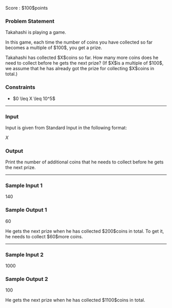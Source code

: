 
<div>

<span>

<span>

<p>
Score : $100$points
</p>

<div>

<section>

### **Problem Statement**

<p>
Takahashi is playing a game.
</p>

<p>
In this game, each time the number of coins you have collected so far becomes a multiple of $100$, you get a prize.
</p>

<p>
Takahashi has collected $X$coins so far. How many more coins does he need to collect before he gets the next prize? (If $X$is a multiple of $100$, we assume that he has already got the prize for collecting $X$coins in total.)
</p>

</section>

</div>

<div>

<section>

### **Constraints**

<ul>

<li>
$0 \leq X \leq 10^5$
</li>

</ul>

</section>

</div>

---

<div>

<div>

<section>

### **Input**

<p>
Input is given from Standard Input in the following format:
</p>

<div>

$X$
</div>

</section>

</div>

<div>

<section>

### **Output**

<p>
Print the number of additional coins that he needs to collect before he gets the next prize.
</p>

</section>

</div>

</div>

---

<div>

<section>

### **Sample Input 1**

<div>

140

</div>

</section>

</div>

<div>

<section>

### **Sample Output 1**

<div>

60

</div>

<p>
He gets the next prize when he has collected $200$coins in total. To get it, he needs to collect $60$more coins.
</p>

</section>

</div>

---

<div>

<section>

### **Sample Input 2**

<div>

1000

</div>

</section>

</div>

<div>

<section>

### **Sample Output 2**

<div>

100

</div>

<p>
He gets the next prize when he has collected $1100$coins in total.
</p>

</section>

</div>

</span>

</span>

</div>
